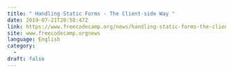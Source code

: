 ```yaml
---
title: " Handling Static Forms - The Client-side Way "
date: 2019-07-21T20:58:47Z
link: https://www.freecodecamp.org/news/handling-static-forms-the-client-side-way/?utm_medium=RSS&utm_source=news.12bit.vn
site: www.freecodecamp.orgnews
language: English
category:
  -   
draft: false
---
```

